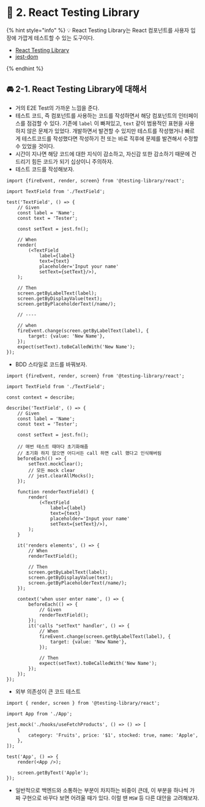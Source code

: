 # 🌈 2. React Testing Library

{% hint style="info" %}
💡 React Testing Library는 React 컴포넌트를 사용자 입장에 가깝게 테스트할 수 있는 도구이다.

- [React Testing Library](https://github.com/testing-library/react-testing-library)
- [jest-dom](https://github.com/testing-library/jest-dom)

{% endhint %}

## 🚘 2-1. React Testing Library에 대해서

- 거의 E2E Test의 가까운 느낌을 준다.
- 테스트 코드, 즉 컴포넌트를 사용하는 코드를 작성하면서 해당 컴포넌트의 인터페이스를 점검할 수 있다. 기존에 `label` 이 빠져있고, `text` 같이 범용적인 표현을 사용하지 않은 문제가 있었다. 개발하면서 발견할 수 있지만 테스트를 작성했거나 빠르게 테스트코드를 작성했다면 작성하기 전 또는 바로 직후에 문제를 발견해서 수정할 수 있었을 것이다.
- 시간이 지나면 해당 코드에 대한 지식이 감소하고, 자신감 또한 감소하기 때문에 건드리기 힘든 코드가 되기 십상이니 주의하자.
- 테스트 코드를 작성해보자.

```tsx
import {fireEvent, render, screen} from '@testing-library/react';

import TextField from './TextField';

test('TextField', () => {
	// Given
	const label = 'Name';
	const text = 'Tester';

	const setText = jest.fn();

	// When
	render(
		(<TextField
			label={label}
			text={text}
			placeholder='Input your name'
			setText={setText}/>),
	);

	// Then
	screen.getByLabelText(label);
	screen.getByDisplayValue(text);
	screen.getByPlaceholderText(/name/);

	// ----

	// when
	fireEvent.change(screen.getByLabelText(label), {
		target: {value: 'New Name'},
	});
	expect(setText).toBeCalledWith('New Name');
});
```

- BDD 스타일로 코드를 바꿔보자.

```tsx
import {fireEvent, render, screen} from '@testing-library/react';

import TextField from './TextField';

const context = describe;

describe('TextField', () => {
	// Given
	const label = 'Name';
	const text = 'Tester';

	const setText = jest.fn();

	// 매번 테스트 때마다 초기화해줌
	// 초기화 하지 않으면 어디서든 call 하면 call 했다고 인식해버림
	beforeEach(() => {
		setText.mockClear();
		// 모든 mock clear
		// jest.clearAllMocks();
	});

	function renderTextField() {
		render(
			(<TextField
				label={label}
				text={text}
				placeholder='Input your name'
				setText={setText}/>),
		);
	}

	it('renders elements', () => {
		// When
		renderTextField();

		// Then
		screen.getByLabelText(label);
		screen.getByDisplayValue(text);
		screen.getByPlaceholderText(/name/);
	});

	context('when user enter name', () => {
		beforeEach(() => {
			// Given
			renderTextField();
		});
		it('calls "setText" handler', () => {
			// When
			fireEvent.change(screen.getByLabelText(label), {
				target: {value: 'New Name'},
			});

			// Then
			expect(setText).toBeCalledWith('New Name');
		});
	});
});
```

- 외부 의존성이 큰 코드 테스트

```tsx
import { render, screen } from '@testing-library/react';

import App from './App';

jest.mock('./hooks/useFetchProducts', () => () => [
	{
		category: 'Fruits', price: '$1', stocked: true, name: 'Apple',
	},
]);

test('App', () => {
	render(<App />);

	screen.getByText('Apple');
});
```

- 일반적으로 백엔드와 소통하는 부분이 차지하는 비중이 큰데, 이 부분을 하나씩 가짜 구현으로 바꾸다 보면 어려울 때가 있다. 이럴 땐 `MSW` 등 다른 대안을 고려해보자.